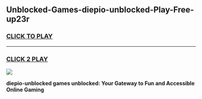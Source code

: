 
## Unblocked-Games-diepio-unblocked-Play-Free-up23r
<h3>
<a href="https://premium76.site?title=diepio-unblocked&ref=23A">CLICK TO PLAY</a></h3>
<hr>

<h3>
<a href="https://premium76.site?title=diepio-unblocked&ref=23A">CLICK 2 PLAY</a>
  
</h3>

<a href="https://premium76.site?title=diepio-unblocked&ref=23A"><img src="https://clearcache.store/games.png"></a>


**diepio-unblocked games unblocked: Your Gateway to Fun and Accessible Online Gaming**
